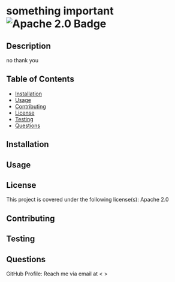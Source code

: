 # something important ![Apache 2.0 Badge](https://img.shields.io/badge/License-Apache%202.0-brightgreen)
## Description
no thank you
## Table of Contents
* [Installation](#installation)
* [Usage](#usage)
* [Contributing](#contributing)
* [License](#license)
* [Testing](#testing)
* [Questions](#questions)
## Installation
 
## Usage 
 

## License
This project is covered under the following license(s):
Apache 2.0
## Contributing
 
## Testing
 
## Questions
GitHub Profile: [ ](https://github.com/ )
Reach me via email at < >
